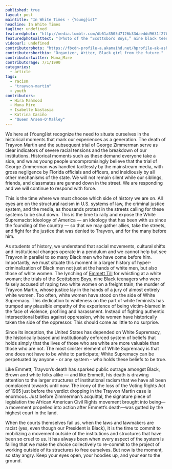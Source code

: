 ```yaml
---
published: true
layout: post
maintitle: "In White Times - {Young}ist"
headline: In White Times
tagline: undefined
featuredphoto: "http://media.tumblr.com/db61a3505d7126b33daeddd9631f27b0/tumblr_inline_mq3j1vxc5a1qz4rgp.jpg"
featuredphotoalttext: "(Photo of the “Scottsboro Boys,” nine black teens falsely accused of raping two white women in 1931 Alabama whose case helped spark the Civil Rights movement)"
videourl: undefined
contributorphoto: "https://fbcdn-profile-a.akamaihd.net/hprofile-ak-ash3/c0.0.180.180/s160x160/1424264_10151984679891726_511706797_a.jpg"
contributorshortbio: "Organizer, Writer, Black girl from the future."
contributortwitter: Muna_Mire
contributorage: 7/1/1990
categories: 
  - article
tags: 
  - racism
  - "trayvon-martin"
  - youth
contributors: 
  - Hira Mahmood
  - Muna Mire
  - Isabelle Nastasia
  - Katrina Casiño
  - "Queen Arsem-O'Malley"
---
```


We here at {Young}ist recognize the need to situate ourselves in the historical moments that mark our experiences as a generation. The death of Trayvon Martin and the subsequent trial of George Zimmerman serve as clear indicators of severe racial tensions and the breakdown of our institutions. Historical moments such as these demand everyone take a side, and we as young people uncompromisingly believe that the trial of George Zimmerman was handled tactlessly by the mainstream media, with gross negligence by Florida officials and officers, and insidiously by all other mechanisms of the state. We will not remain silent while our siblings, friends, and classmates are gunned down in the street. We are responding and we will continue to respond with force.

This is the time where we must choose which side of history we are on. All eyes are on the structural racism in U.S. systems of law, the criminal justice system, and the media, as thousands protest in the streets calling for these systems to be shut down. This is the time to rally and expose the White Supremacist ideology of America — an ideology that has been with us since the founding of the country — so that we may gather allies, take the streets, and fight for the justice that was denied to Trayvon, and for the many before him.


As students of history, we understand that social movements, cultural shifts and institutional changes operate in a pendulum and we cannot help but see Trayvon in parallel to so many Black men who have come before him. Importantly, we must situate this moment in a larger history of hyper-criminalization of Black men not just at the hands of white men, but also those of white women. The lynching of [Emmett Till](http://en.wikipedia.org/wiki/Emmett_Till) for whistling at a white woman; the trials of the [Scottsboro Boys](http://en.wikipedia.org/wiki/Scottsboro_boys), nine Black teenagers who were falsely accused of raping two white women on a freight train; the murder of Trayvon Martin, whose justice lay in the hands of a jury of almost entirely white women. Too often, white women have stood on the side of White Supremacy. This dedication to whiteness on the part of white feminists has trumped any plausible empathy of the experience of being victim-blamed in the face of violence, profiling and harassment. Instead of fighting authentic intersectional battles against oppression, white women have historically taken the side of the oppressor. This should come as little to no surprise.

Since its inception, the United States has depended on White Supremacy, the historically based and institutionally enforced system of beliefs that holds simply that the lives of those who are white are more valuable than those who are not. The most sinister element of White Supremacy is that one does not have to be white to participate; White Supremacy can be perpetuated by anyone - or any system - who holds these beliefs to be true.

Like Emmett, Trayvon’s death has sparked public outrage amongst Black, Brown and white folks alike — and like Emmett, his death is drawing attention to the larger structures of institutional racism that we have all been complacent towards until now. The irony of the loss of the Voting Rights Act of 1965 just before the verdict dropping in the Trayvon Martin case is enormous. Just before Zimmerman’s acquittal, the signature piece of legislation the African American Civil Rights movement brought into being—a movement propelled into action after Emmett’s death—was gutted by the highest court in the land.

When the courts themselves fail us, when the laws and lawmakers are racist (yes, even though our President is Black), it is the time to commit to mobilizing a movement outside of the institutions and structures that have been so cruel to us.  It has always been when every aspect of the system is failing that we make the choice collectively to re-commit to the project of working outside of its structures to free ourselves. But now is the moment, so stay angry. Keep your eyes open, your hoodies up, and your ear to the ground.